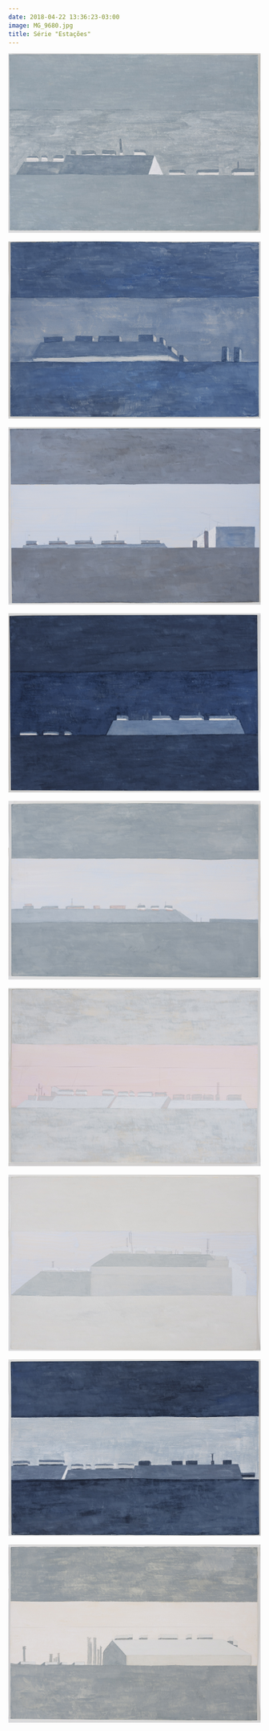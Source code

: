 ```yaml
---
date: 2018-04-22 13:36:23-03:00
image: MG_9680.jpg
title: Série "Estações"
---
```


![](MG_9687.jpg "Grafite, ponta de prata e têmpera sobre cartão. 49,5 x 34,5 cm, 2010.")

![](MG_9686.jpg "Grafite, ponta de prata e têmpera sobre cartão. 49,5 x 34,5 cm, 2010.")

![](MG_9685.jpg "Grafite, ponta de prata e têmpera sobre cartão. 49,5 x 34,5 cm, 2010.")

![](MG_9683.jpg "Grafite, ponta de prata e têmpera sobre cartão. 49,5 x 34,5 cm, 2010.")

![](MG_9682.jpg "Grafite, ponta de prata e têmpera sobre cartão. 49,5 x 34,5 cm, 2010.")

![](MG_9681.jpg "Grafite, ponta de prata e têmpera sobre cartão. 49,5 x 34,5 cm, 2010.")

![](MG_9680.jpg "Grafite, ponta de prata e têmpera sobre cartão. 49,5 x 34,5 cm, 2010.")

![](MG_9679.jpg "Grafite, ponta de prata e têmpera sobre cartão. 49,5 x 34,5 cm, 2010.")

![](MG_9678.jpg "Grafite, ponta de prata e têmpera sobre cartão. 49,5 x 34,5 cm, 2010.")
